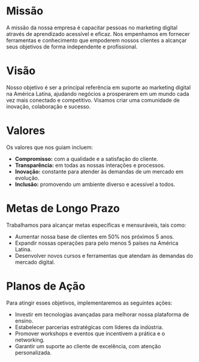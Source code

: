 <h1>Missão</h1>
<p>A missão da nossa empresa é capacitar pessoas no marketing digital através de aprendizado acessível e eficaz. Nos empenhamos em fornecer ferramentas e conhecimento que empoderem nossos clientes a alcançar seus objetivos de forma independente e profissional.</p>

<h1>Visão</h1>
<p>Nosso objetivo é ser a principal referência em suporte ao marketing digital na América Latina, ajudando negócios a prosperarem em um mundo cada vez mais conectado e competitivo. Visamos criar uma comunidade de inovação, colaboração e sucesso.</p>

<h1>Valores</h1>
<p>Os valores que nos guiam incluem:</p>
<ul>
  <li><strong>Compromisso:</strong> com a qualidade e a satisfação do cliente.</li>
  <li><strong>Transparência:</strong> em todas as nossas interações e processos.</li>
  <li><strong>Inovação:</strong> constante para atender às demandas de um mercado em evolução.</li>
  <li><strong>Inclusão:</strong> promovendo um ambiente diverso e acessível a todos.</li>
</ul>

<h1>Metas de Longo Prazo</h1>
<p>Trabalhamos para alcançar metas específicas e mensuráveis, tais como:</p>
<ul>
  <li>Aumentar nossa base de clientes em 50% nos próximos 5 anos.</li>
  <li>Expandir nossas operações para pelo menos 5 países na América Latina.</li>
  <li>Desenvolver novos cursos e ferramentas que atendam às demandas do mercado digital.</li>
</ul>

<h1>Planos de Ação</h1>
<p>Para atingir esses objetivos, implementaremos as seguintes ações:</p>
<ul>
  <li>Investir em tecnologias avançadas para melhorar nossa plataforma de ensino.</li>
  <li>Estabelecer parcerias estratégicas com líderes da indústria.</li>
  <li>Promover workshops e eventos que incentivem a prática e o networking.</li>
  <li>Garantir um suporte ao cliente de excelência, com atenção personalizada.</li>
</ul>
